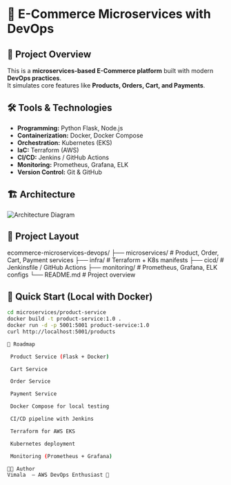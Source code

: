 # 🛒 E-Commerce Microservices with DevOps

## 📌 Project Overview
This is a **microservices-based E-Commerce platform** built with modern **DevOps practices**.  
It simulates core features like **Products, Orders, Cart, and Payments**.

## 🛠 Tools & Technologies
- **Programming:** Python Flask, Node.js
- **Containerization:** Docker, Docker Compose
- **Orchestration:** Kubernetes (EKS)
- **IaC:** Terraform (AWS)
- **CI/CD:** Jenkins / GitHub Actions
- **Monitoring:** Prometheus, Grafana, ELK
- **Version Control:** Git & GitHub

## 🏗 Architecture
![Architecture Diagram](docs/architecture.png)

## 📂 Project Layout
ecommerce-microservices-devops/
├── microservices/ # Product, Order, Cart, Payment services
├── infra/ # Terraform + K8s manifests
├── cicd/ # Jenkinsfile / GitHub Actions
├── monitoring/ # Prometheus, Grafana, ELK configs
└── README.md # Project overview


## 🚀 Quick Start (Local with Docker)
```bash
cd microservices/product-service
docker build -t product-service:1.0 .
docker run -d -p 5001:5001 product-service:1.0
curl http://localhost:5001/products

📌 Roadmap

 Product Service (Flask + Docker)

 Cart Service

 Order Service

 Payment Service

 Docker Compose for local testing

 CI/CD pipeline with Jenkins

 Terraform for AWS EKS

 Kubernetes deployment

 Monitoring (Prometheus + Grafana)

👨‍💻 Author
Vimala  – AWS DevOps Enthusiast 🚀
